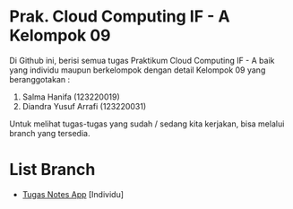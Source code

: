 # Prak. Cloud Computing IF - A Kelompok 09

Di Github ini, berisi semua tugas Praktikum Cloud Computing IF - A baik yang individu maupun berkelompok dengan detail Kelompok 09 yang beranggotakan :
 1. Salma Hanifa (123220019)
 2. Diandra Yusuf Arrafi (123220031)

Untuk melihat tugas-tugas yang sudah / sedang kita kerjakan, bisa melalui branch yang tersedia.

# List Branch

 - [Tugas Notes App](https://github.com/haloYusuf/prak-cc-09/tree/tugas-notes) [Individu]

